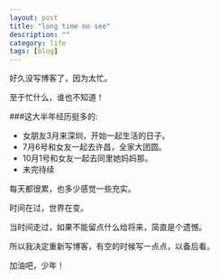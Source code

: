 ```yaml
---
layout: post
title: "long time no see"
description: ""
category: life
tags: [blog]
---
```




好久没写博客了，因为太忙。


至于忙什么，谁也不知道！

###这大半年经历挺多的:
*	女朋友3月来深圳，开始一起生活的日子。
*	7月6号和女友一起去许昌，全家大团圆。
*	10月1号和女友一起去同里她妈妈那。
*	未完待续



每天都很累，也多少感觉一些充实。


时间在过，世界在变。


当时间走过，如果不能留点什么给将来，简直是个遗憾。


所以我决定重新写博客，有空的时候写一点点，以备后看。


加油吧，少年！

